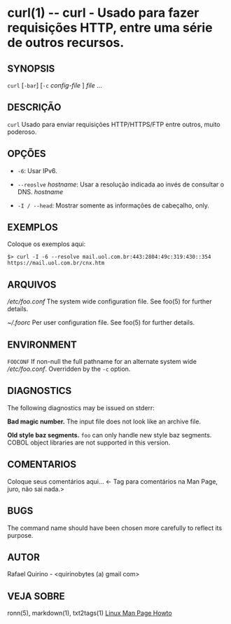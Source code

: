 curl(1) -- curl - Usado para fazer requisições HTTP, entre uma série de outros recursos.
===============================================


SYNOPSIS
--------

`curl` [`-bar`] [`-c` *config-file* ] *file* ...

DESCRIÇÃO
---------

`curl` Usado para enviar requisições HTTP/HTTPS/FTP entre outros, muito poderoso.

OPÇÕES
------

* `-6`:
	Usar IPv6.

* `--reoslve` *hostname*:
  Usar a resolução indicada ao invés de consultar o DNS. *hostname* 

* `-I / --head`:
	Mostrar somente as informações de cabeçalho, only.


EXEMPLOS
--------

Coloque os exemplos aqui:

   `$> curl -I -6 --resolve mail.uol.com.br:443:2804:49c:319:430::354 https://mail.uol.com.br/cnx.htm`


ARQUIVOS
--------


*/etc/foo.conf*
  The system wide configuration file. See foo(5) for further details.

*~/.foorc*
  Per user configuration file. See foo(5) for further details.

ENVIRONMENT
-----------

`FOOCONF`
  If non-null the full pathname for an alternate system wide */etc/foo.conf*.
  Overridden by the `-c` option.

DIAGNOSTICS
-----------

The following diagnostics may be issued on stderr:

**Bad magic number.**
  The input file does not look like an archive file.

**Old style baz segments.**
  `foo` can only handle new style baz segments. COBOL object libraries are not
  supported in this version.

COMENTARIOS
-----------

Coloque seus comentários aqui...
<- Tag para comentários na Man Page, juro, não sai nada.>

BUGS
----

The command name should have been chosen more carefully to reflect its
purpose.

AUTOR
-----

Rafael Quirino - <quirinobytes (a) gmail com>

VEJA SOBRE
----------

ronn(5), markdown(1), txt2tags(1) [Linux Man Page Howto](
http://www.schweikhardt.net/man_page_howto.html)
